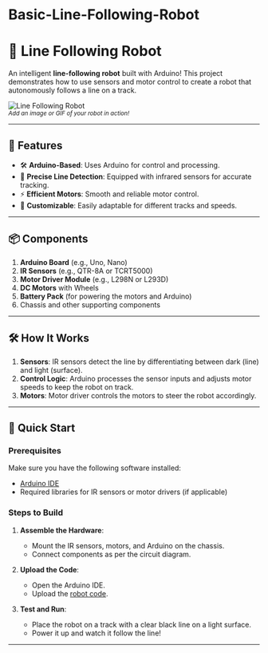 # Basic-Line-Following-Robot
# 🚗 Line Following Robot

An intelligent **line-following robot** built with Arduino! This project demonstrates how to use sensors and motor control to create a robot that autonomously follows a line on a track.

![Line Following Robot](https://via.placeholder.com/800x300.png?text=Line+Following+Robot)  
<sup>*Add an image or GIF of your robot in action!*</sup>

---

## 🌟 Features
- 🛠️ **Arduino-Based**: Uses Arduino for control and processing.
- 🎯 **Precise Line Detection**: Equipped with infrared sensors for accurate tracking.
- ⚡ **Efficient Motors**: Smooth and reliable motor control.
- 🧩 **Customizable**: Easily adaptable for different tracks and speeds.

---

## 📦 Components
1. **Arduino Board** (e.g., Uno, Nano)
2. **IR Sensors** (e.g., QTR-8A or TCRT5000)
3. **Motor Driver Module** (e.g., L298N or L293D)
4. **DC Motors** with Wheels
5. **Battery Pack** (for powering the motors and Arduino)
6. Chassis and other supporting components

---

## 🛠️ How It Works
1. **Sensors**: IR sensors detect the line by differentiating between dark (line) and light (surface).
2. **Control Logic**: Arduino processes the sensor inputs and adjusts motor speeds to keep the robot on track.
3. **Motors**: Motor driver controls the motors to steer the robot accordingly.

---

## 🚀 Quick Start

### Prerequisites
Make sure you have the following software installed:
- [Arduino IDE](https://www.arduino.cc/en/software/)
- Required libraries for IR sensors or motor drivers (if applicable)

### Steps to Build
1. **Assemble the Hardware**: 
   - Mount the IR sensors, motors, and Arduino on the chassis.
   - Connect components as per the circuit diagram.

2. **Upload the Code**:
   - Open the Arduino IDE.
   - Upload the [robot code](link_to_your_code_file).

3. **Test and Run**:
   - Place the robot on a track with a clear black line on a light surface.
   - Power it up and watch it follow the line!

---

